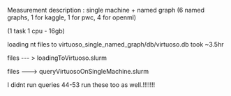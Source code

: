 Measurement description : single machine + named graph (6 named graphs, 1 for kaggle, 1 for pwc, 4 for openml) 

(1 task 1 cpu - 16gb)

loading nt files to virtuoso_single_named_graph/db/virtuoso.db took ~3.5hr

files --- > loadingToVirtuoso.slurm


files ---> queryVirtuosoOnSingleMachine.slurm 



I didnt run queries 44-53 run these too as well.!!!!!!!